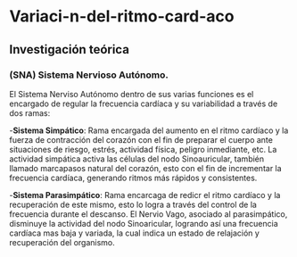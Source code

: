 # Variaci-n-del-ritmo-card-aco

## Investigación teórica

### (SNA) Sistema Nervioso Autónomo.
El Sistema Nerviso Autónomo dentro de sus varias funciones es el encargado de regular la frecuencia cardíaca y su variabilidad a través de dos ramas:

-**Sistema Simpático**:
Rama encargada del aumento en el ritmo cardíaco y la fuerza de contracción del corazón con el fin de preparar el cuerpo ante situaciones de riesgo, estrés, actividad física, peligro inmediante, etc. La actividad simpática activa las células del nodo Sinoauricular, también llamado marcapasos natural del corazón, esto con el fin de incrementar la frecuencia cardíaca, generando ritmos más rápidos y consistentes.

-**Sistema Parasimpático**:
Rama encarcaga de redicr el ritmo cardíaco y la recuperación de este mismo, esto lo logra a través del control de la frecuencia durante el descanso. El Nervio Vago, asociado al parasimpático, disminuye la actividad del nodo Sinoaricular, logrando así una frecuencia cardíaca mas baja y variada, la cual indica un estado de relajación y recuperación del organismo.
